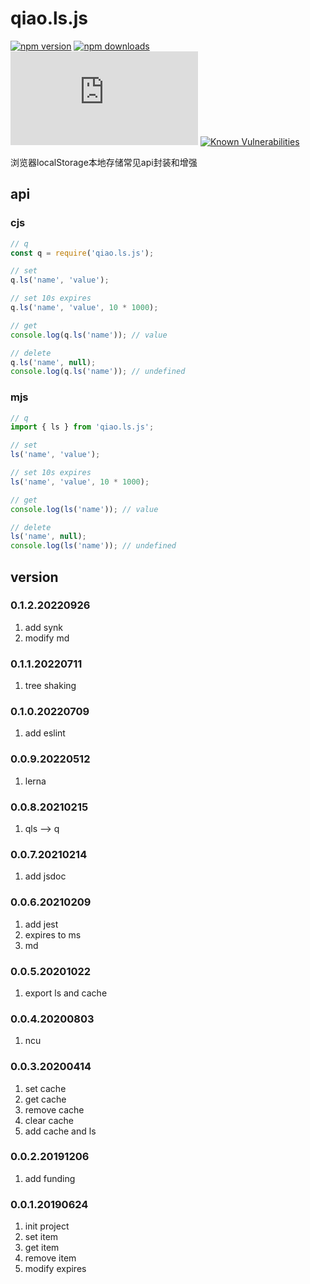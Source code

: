 # qiao.ls.js
[![npm version](https://img.shields.io/npm/v/qiao.ls.js.svg?style=flat-square)](https://www.npmjs.org/package/qiao.ls.js)
[![npm downloads](https://img.shields.io/npm/dm/qiao.ls.js.svg?style=flat-square)](https://npm-stat.com/charts.html?package=qiao.ls.js)
![npm bundle size](https://img.shields.io/bundlephobia/minzip/qiao.ls.js)
[![Known Vulnerabilities](https://snyk.io/test/npm/qiao.ls.js/badge.svg)](https://snyk.io/test/npm/qiao.ls.js)

浏览器localStorage本地存储常见api封装和增强

## api
### cjs
```javascript
// q
const q = require('qiao.ls.js');

// set
q.ls('name', 'value');

// set 10s expires
q.ls('name', 'value', 10 * 1000);

// get
console.log(q.ls('name')); // value

// delete
q.ls('name', null);
console.log(q.ls('name')); // undefined
```

### mjs
```javascript
// q
import { ls } from 'qiao.ls.js';

// set
ls('name', 'value');

// set 10s expires
ls('name', 'value', 10 * 1000);

// get
console.log(ls('name')); // value

// delete
ls('name', null);
console.log(ls('name')); // undefined
```

## version
### 0.1.2.20220926
1. add synk
2. modify md

### 0.1.1.20220711
1. tree shaking

### 0.1.0.20220709
1. add eslint 

### 0.0.9.20220512
1. lerna

### 0.0.8.20210215
1. qls --> q

### 0.0.7.20210214
1. add jsdoc

### 0.0.6.20210209
1. add jest
2. expires to ms
3. md

### 0.0.5.20201022
1. export ls and cache

### 0.0.4.20200803
1. ncu

### 0.0.3.20200414
1. set cache
2. get cache
3. remove cache
4. clear cache
5. add cache and ls

### 0.0.2.20191206
1. add funding

### 0.0.1.20190624
1. init project
2. set item
3. get item
4. remove item
5. modify expires
